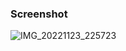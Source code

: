 ### Screenshot
![IMG_20221123_225723](https://user-images.githubusercontent.com/98197909/203629258-863dcac2-c40c-46d9-af62-f40496dda8c4.jpg)
